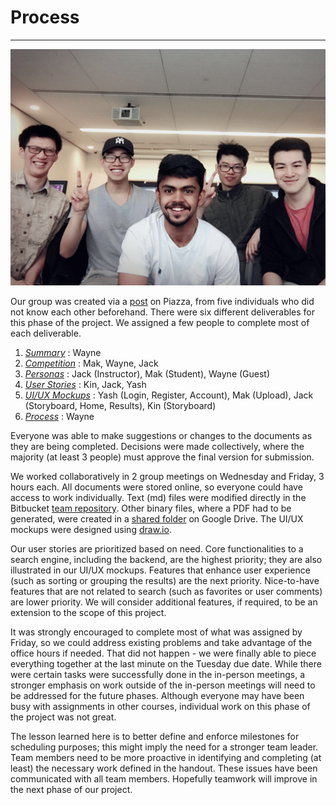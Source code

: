 # Process
--------------------

![Group Picture](./group_picture.jpeg)

Our group was created via a [post](https://piazza.com/class/jh9m0ftgr8l6x0?cid=13) on Piazza, from five individuals who did not know each other beforehand. There were six different deliverables for this phase of the project. We assigned a few people to complete most of each deliverable.

1. _[Summary](./summary.md)_ : Wayne
2. _[Competition](./competition.md)_ : Mak, Wayne, Jack
3. _[Personas](./personas.pdf)_ : Jack (Instructor), Mak (Student), Wayne (Guest)
4. _[User Stories](./user_stories.md)_ : Kin, Jack, Yash
5. _[UI/UX Mockups](./ui_ux.pdf)_ : Yash (Login, Register, Account), Mak (Upload), Jack (Storyboard, Home, Results), Kin (Storyboard)
6. _[Process](./process.md)_ : Wayne

Everyone was able to make suggestions or changes to the documents as they are being completed. Decisions were made collectively, where the majority (at least 3 people) must approve the final version for submission.

We worked collaboratively in 2 group meetings on Wednesday and Friday, 3 hours each. All documents were stored online, so everyone could have access to work individually. Text (md) files were modified directly in the Bitbucket [team repository](./). Other binary files, where a PDF had to be generated, were created in a [shared folder](https://drive.google.com/drive/folders/1Vp_EavrXJuBndS51qNz5HwQQOdFwQoiO) on Google Drive. The UI/UX mockups were designed using [draw.io](https://www.draw.io/).

Our user stories are prioritized based on need. Core functionalities to a search engine, including the backend, are the highest priority; they are also illustrated in our UI/UX mockups. Features that enhance user experience (such as sorting or grouping the results) are the next priority. Nice-to-have features that are not related to search (such as favorites or user comments) are lower priority. We will consider additional features, if required, to be an extension to the scope of this project.

It was strongly encouraged to complete most of what was assigned by Friday, so we could address existing problems and take advantage of the office hours if needed. That did not happen - we were finally able to piece everything together at the last minute on the Tuesday due date. While there were certain tasks were successfully done in the in-person meetings, a stronger emphasis on work outside of the in-person meetings will need to be addressed for the future phases. Although everyone may have been busy with assignments in other courses, individual work on this phase of the project was not great.

The lesson learned here is to better define and enforce milestones for scheduling purposes; this might imply the need for a stronger team leader. Team members need to be more proactive in identifying and completing (at least) the necessary work defined in the handout. These issues have been communicated with all team members. Hopefully teamwork will improve in the next phase of our project.

